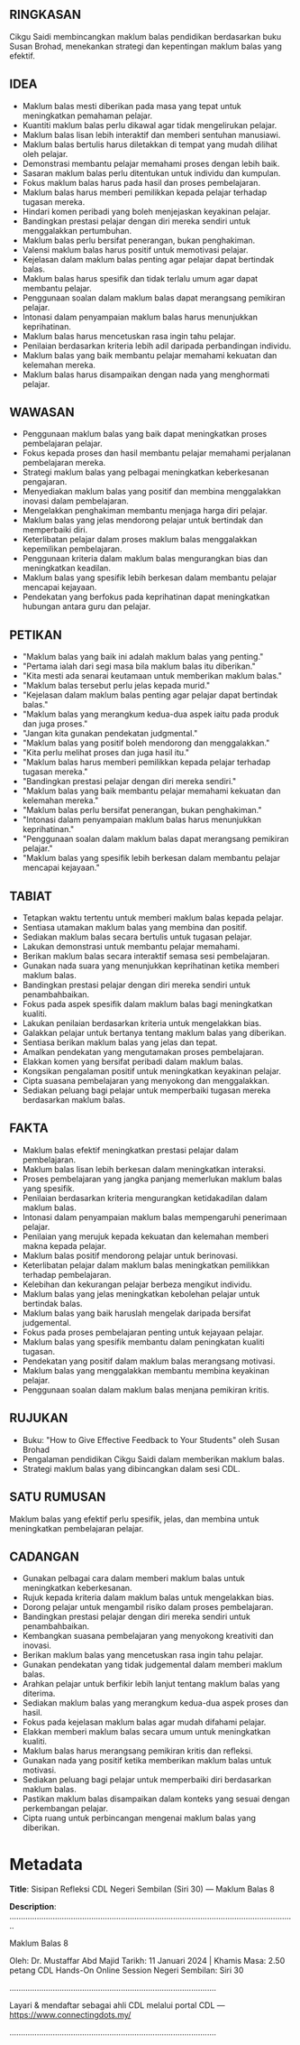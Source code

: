 ## RINGKASAN
Cikgu Saidi membincangkan maklum balas pendidikan berdasarkan buku Susan Brohad, menekankan strategi dan kepentingan maklum balas yang efektif.

## IDEA
- Maklum balas mesti diberikan pada masa yang tepat untuk meningkatkan pemahaman pelajar.
- Kuantiti maklum balas perlu dikawal agar tidak mengelirukan pelajar.
- Maklum balas lisan lebih interaktif dan memberi sentuhan manusiawi.
- Maklum balas bertulis harus diletakkan di tempat yang mudah dilihat oleh pelajar.
- Demonstrasi membantu pelajar memahami proses dengan lebih baik.
- Sasaran maklum balas perlu ditentukan untuk individu dan kumpulan.
- Fokus maklum balas harus pada hasil dan proses pembelajaran.
- Maklum balas harus memberi pemilikkan kepada pelajar terhadap tugasan mereka.
- Hindari komen peribadi yang boleh menjejaskan keyakinan pelajar.
- Bandingkan prestasi pelajar dengan diri mereka sendiri untuk menggalakkan pertumbuhan.
- Maklum balas perlu bersifat penerangan, bukan penghakiman.
- Valensi maklum balas harus positif untuk memotivasi pelajar.
- Kejelasan dalam maklum balas penting agar pelajar dapat bertindak balas.
- Maklum balas harus spesifik dan tidak terlalu umum agar dapat membantu pelajar.
- Penggunaan soalan dalam maklum balas dapat merangsang pemikiran pelajar.
- Intonasi dalam penyampaian maklum balas harus menunjukkan keprihatinan.
- Maklum balas harus mencetuskan rasa ingin tahu pelajar.
- Penilaian berdasarkan kriteria lebih adil daripada perbandingan individu.
- Maklum balas yang baik membantu pelajar memahami kekuatan dan kelemahan mereka.
- Maklum balas harus disampaikan dengan nada yang menghormati pelajar.

## WAWASAN
- Penggunaan maklum balas yang baik dapat meningkatkan proses pembelajaran pelajar.
- Fokus kepada proses dan hasil membantu pelajar memahami perjalanan pembelajaran mereka.
- Strategi maklum balas yang pelbagai meningkatkan keberkesanan pengajaran.
- Menyediakan maklum balas yang positif dan membina menggalakkan inovasi dalam pembelajaran.
- Mengelakkan penghakiman membantu menjaga harga diri pelajar.
- Maklum balas yang jelas mendorong pelajar untuk bertindak dan memperbaiki diri.
- Keterlibatan pelajar dalam proses maklum balas menggalakkan kepemilikan pembelajaran.
- Penggunaan kriteria dalam maklum balas mengurangkan bias dan meningkatkan keadilan.
- Maklum balas yang spesifik lebih berkesan dalam membantu pelajar mencapai kejayaan.
- Pendekatan yang berfokus pada keprihatinan dapat meningkatkan hubungan antara guru dan pelajar.

## PETIKAN
- "Maklum balas yang baik ini adalah maklum balas yang penting."
- "Pertama ialah dari segi masa bila maklum balas itu diberikan."
- "Kita mesti ada senarai keutamaan untuk memberikan maklum balas."
- "Maklum balas tersebut perlu jelas kepada murid."
- "Kejelasan dalam maklum balas penting agar pelajar dapat bertindak balas."
- "Maklum balas yang merangkum kedua-dua aspek iaitu pada produk dan juga proses."
- "Jangan kita gunakan pendekatan judgmental."
- "Maklum balas yang positif boleh mendorong dan menggalakkan."
- "Kita perlu melihat proses dan juga hasil itu."
- "Maklum balas harus memberi pemilikkan kepada pelajar terhadap tugasan mereka."
- "Bandingkan prestasi pelajar dengan diri mereka sendiri."
- "Maklum balas yang baik membantu pelajar memahami kekuatan dan kelemahan mereka."
- "Maklum balas perlu bersifat penerangan, bukan penghakiman."
- "Intonasi dalam penyampaian maklum balas harus menunjukkan keprihatinan."
- "Penggunaan soalan dalam maklum balas dapat merangsang pemikiran pelajar."
- "Maklum balas yang spesifik lebih berkesan dalam membantu pelajar mencapai kejayaan."

## TABIAT
- Tetapkan waktu tertentu untuk memberi maklum balas kepada pelajar.
- Sentiasa utamakan maklum balas yang membina dan positif.
- Sediakan maklum balas secara bertulis untuk tugasan pelajar.
- Lakukan demonstrasi untuk membantu pelajar memahami.
- Berikan maklum balas secara interaktif semasa sesi pembelajaran.
- Gunakan nada suara yang menunjukkan keprihatinan ketika memberi maklum balas.
- Bandingkan prestasi pelajar dengan diri mereka sendiri untuk penambahbaikan.
- Fokus pada aspek spesifik dalam maklum balas bagi meningkatkan kualiti.
- Lakukan penilaian berdasarkan kriteria untuk mengelakkan bias.
- Galakkan pelajar untuk bertanya tentang maklum balas yang diberikan.
- Sentiasa berikan maklum balas yang jelas dan tepat.
- Amalkan pendekatan yang mengutamakan proses pembelajaran.
- Elakkan komen yang bersifat peribadi dalam maklum balas.
- Kongsikan pengalaman positif untuk meningkatkan keyakinan pelajar.
- Cipta suasana pembelajaran yang menyokong dan menggalakkan.
- Sediakan peluang bagi pelajar untuk memperbaiki tugasan mereka berdasarkan maklum balas.

## FAKTA
- Maklum balas efektif meningkatkan prestasi pelajar dalam pembelajaran.
- Maklum balas lisan lebih berkesan dalam meningkatkan interaksi.
- Proses pembelajaran yang jangka panjang memerlukan maklum balas yang spesifik.
- Penilaian berdasarkan kriteria mengurangkan ketidakadilan dalam maklum balas.
- Intonasi dalam penyampaian maklum balas mempengaruhi penerimaan pelajar.
- Penilaian yang merujuk kepada kekuatan dan kelemahan memberi makna kepada pelajar.
- Maklum balas positif mendorong pelajar untuk berinovasi.
- Keterlibatan pelajar dalam maklum balas meningkatkan pemilikkan terhadap pembelajaran.
- Kelebihan dan kekurangan pelajar berbeza mengikut individu.
- Maklum balas yang jelas meningkatkan kebolehan pelajar untuk bertindak balas.
- Maklum balas yang baik haruslah mengelak daripada bersifat judgemental.
- Fokus pada proses pembelajaran penting untuk kejayaan pelajar.
- Maklum balas yang spesifik membantu dalam peningkatan kualiti tugasan.
- Pendekatan yang positif dalam maklum balas merangsang motivasi.
- Maklum balas yang menggalakkan membantu membina keyakinan pelajar.
- Penggunaan soalan dalam maklum balas menjana pemikiran kritis.

## RUJUKAN
- Buku: "How to Give Effective Feedback to Your Students" oleh Susan Brohad
- Pengalaman pendidikan Cikgu Saidi dalam memberikan maklum balas.
- Strategi maklum balas yang dibincangkan dalam sesi CDL.

## SATU RUMUSAN
Maklum balas yang efektif perlu spesifik, jelas, dan membina untuk meningkatkan pembelajaran pelajar.

## CADANGAN
- Gunakan pelbagai cara dalam memberi maklum balas untuk meningkatkan keberkesanan.
- Rujuk kepada kriteria dalam maklum balas untuk mengelakkan bias.
- Dorong pelajar untuk mengambil risiko dalam proses pembelajaran.
- Bandingkan prestasi pelajar dengan diri mereka sendiri untuk penambahbaikan.
- Kembangkan suasana pembelajaran yang menyokong kreativiti dan inovasi.
- Berikan maklum balas yang mencetuskan rasa ingin tahu pelajar.
- Gunakan pendekatan yang tidak judgemental dalam memberi maklum balas.
- Arahkan pelajar untuk berfikir lebih lanjut tentang maklum balas yang diterima.
- Sediakan maklum balas yang merangkum kedua-dua aspek proses dan hasil.
- Fokus pada kejelasan maklum balas agar mudah difahami pelajar.
- Elakkan memberi maklum balas secara umum untuk meningkatkan kualiti.
- Maklum balas harus merangsang pemikiran kritis dan refleksi.
- Gunakan nada yang positif ketika memberikan maklum balas untuk motivasi.
- Sediakan peluang bagi pelajar untuk memperbaiki diri berdasarkan maklum balas.
- Pastikan maklum balas disampaikan dalam konteks yang sesuai dengan perkembangan pelajar.
- Cipta ruang untuk perbincangan mengenai maklum balas yang diberikan.

# Metadata
**Title**: Sisipan Refleksi CDL Negeri Sembilan (Siri 30) — Maklum Balas 8

**Description**: ..............................................................................................................................

Maklum Balas 8

Oleh: Dr. Mustaffar Abd Majid
Tarikh: 11 Januari 2024  |  Khamis
Masa: 2.50 petang
CDL Hands-On Online Session Negeri Sembilan: Siri 30

...........................................................................................

Layari & mendaftar sebagai ahli CDL melalui portal CDL — https://www.connectingdots.my/

...........................................................................................